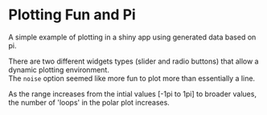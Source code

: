 # Plotting Fun and Pi
A simple example of plotting in a shiny app using generated data based on pi.

There are two different widgets types (slider and radio buttons) that allow a dynamic plotting environment.  
The `noise` option seemed like more fun to plot more than essentially a line.  

As the range increases from the intial values [-1pi to 1pi] to broader values, the number of 'loops' in the
polar plot increases.
